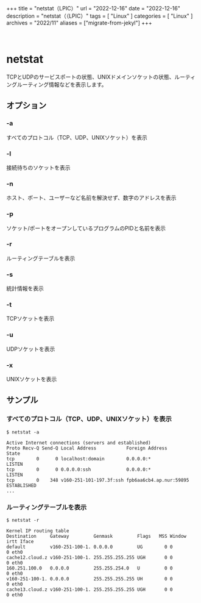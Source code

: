 +++
title = "netstat（LPIC）"
url = "2022-12-16"
date = "2022-12-16"
description = "netstat（（LPIC）"
tags = [
  "Linux"
]
categories = [
  "Linux"
]
archives = "2022/11"
aliases = ["migrate-from-jekyl"]
+++

<br>

# netstat

TCPとUDPのサービスポートの状態、UNIXドメインソケットの状態、ルーティングルーティング情報などを表示します。

## オプション

### -a

すべてのプロトコル（TCP、UDP、UNIXソケット）を表示

### -l

接続待ちのソケットを表示

### -n

ホスト、ポート、ユーザーなど名前を解決せず、数字のアドレスを表示

### -p

ソケット/ポートをオープンしているプログラムのPIDと名前を表示

### -r

ルーティングテーブルを表示

### -s

統計情報を表示

### -t

TCPソケットを表示

### -u

UDPソケットを表示

### -x

UNIXソケットを表示


## サンプル

### すべてのプロトコル（TCP、UDP、UNIXソケット）を表示

```
$ netstat -a
```

```
Active Internet connections (servers and established)
Proto Recv-Q Send-Q Local Address           Foreign Address         State      
tcp        0      0 localhost:domain        0.0.0.0:*               LISTEN     
tcp        0      0 0.0.0.0:ssh             0.0.0.0:*               LISTEN     
tcp        0    348 v160-251-101-197.3f:ssh fpb6aa6cb4.ap.nur:59895 ESTABLISHED
...
```

### ルーティングテーブルを表示

```
$ netstat -r
```

```
Kernel IP routing table
Destination     Gateway         Genmask         Flags   MSS Window  irtt Iface
default         v160-251-100-1. 0.0.0.0         UG        0 0          0 eth0
cache12.cloud.z v160-251-100-1. 255.255.255.255 UGH       0 0          0 eth0
160.251.100.0   0.0.0.0         255.255.254.0   U         0 0          0 eth0
v160-251-100-1. 0.0.0.0         255.255.255.255 UH        0 0          0 eth0
cache13.cloud.z v160-251-100-1. 255.255.255.255 UGH       0 0          0 eth0
```
